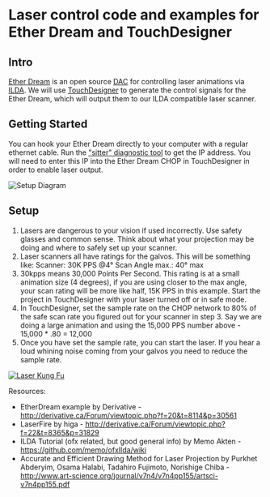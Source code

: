 # Laser control code and examples for Ether Dream and TouchDesigner

## Intro

[Ether Dream](http://ether-dream.com/) is an open source [DAC](https://en.wikipedia.org/wiki/Laser_projector#Controller_.28DAC.29) for controlling laser animations via [ILDA](http://www.laserfx.com/Backstage.LaserFX.com/Standards/ILDAframes.html). We will use [TouchDesigner](https://www.derivative.ca/) to generate the control signals for the Ether Dream, which will output them to our ILDA compatible laser scanner.

## Getting Started

You can hook your Ether Dream directly to your computer with a regular ethernet cable. Run the ["sitter" diagnostic tool](http://ether-dream.com/downloads.html) to get the IP address. You will need to enter this IP into the Ether Dream CHOP in TouchDesigner in order to enable laser output.

![Setup Diagram](https://raw.githubusercontent.com/tgreiser/etherdream-touch-designer/master/ether_dream_connections.png)

## Setup

1. Lasers are dangerous to your vision if used incorrectly. Use safety glasses and common sense. Think about what your projection may be doing and where to safely set up your scanner.
2. Laser scanners all have ratings for the galvos. This will be something like: 
  Scanner: 30K PPS @4°
  Scan Angle max.: 40° max
3. 30kpps means 30,000 Points Per Second. This rating is at a small animation size (4 degrees), if you are using closer to the max angle, your scan rating will be more like half, 15K PPS in this example. Start the project in TouchDesigner with your laser turned off or in safe mode.
4. In TouchDesigner, set the sample rate on the CHOP network to 80% of the safe scan rate you figured out for your scanner in step 3. Say we are doing a large animation and using the 15,000 PPS number above - 15,000 * .80 = 12,000
5. Once you have set the sample rate, you can start the laser. If you hear a loud whining noise coming from your galvos you need to reduce the sample rate.

[![Laser Kung Fu](http://img.youtube.com/vi/uXsIaUebKx4/0.jpg)](http://www.youtube.com/watch?v=uXsIaUebKx4 "Laser Kung Fu")

Resources:
* EtherDream example by Derivative - http://derivative.ca/Forum/viewtopic.php?f=20&t=8114&p=30561
* LaserFire by higa - http://derivative.ca/Forum/viewtopic.php?f=22&t=8365&p=31829
* ILDA Tutorial (ofx related, but good general info) by Memo Akten - https://github.com/memo/ofxIlda/wiki
* Accurate and Efficient Drawing Method for Laser Projection by Purkhet Abderyim, Osama Halabi, Tadahiro Fujimoto, Norishige Chiba - http://www.art-science.org/journal/v7n4/v7n4pp155/artsci-v7n4pp155.pdf
